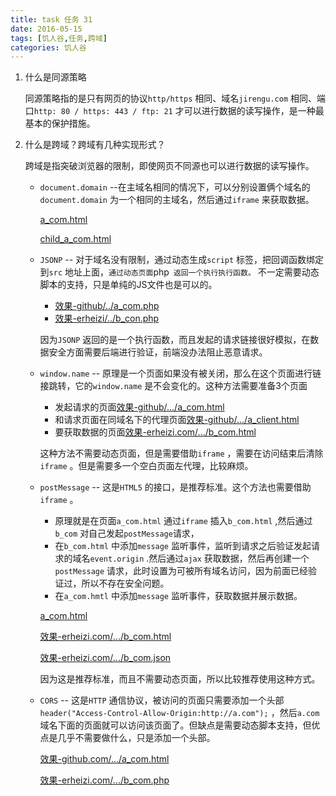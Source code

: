 ```yaml
---
title: task 任务 31
date: 2016-05-15
tags: [饥人谷,任务,跨域]
categories: 饥人谷
---
```


1. 什么是同源策略

   同源策略指的是只有网页的协议`http/https` 相同、域名`jirengu.com` 相同、端口`http: 80 / https: 443 / ftp: 21` 才可以进行数据的读写操作，是一种最基本的保护措施。

2. 什么是跨域？跨域有几种实现形式？

   跨域是指突破浏览器的限制，即使网页不同源也可以进行数据的读写操作。

   - `document.domain` --在主域名相同的情况下，可以分别设置俩个域名的`document.domain` 为一个相同的主域名，然后通过`iframe` 来获取数据。

     [a_com.html](https://github.com/wmsj100/GrowUp/blob/gh-pages/html/jirengu/task31/CORS_NEW/domain/dynamic_domain/a_com.html)

     [child_a_com.html](https://github.com/wmsj100/GrowUp/blob/gh-pages/html/jirengu/task31/CORS_NEW/domain/dynamic_domain/child_a_com.html)

   - `JSONP` -- 对于域名没有限制，通过动态生成`script` 标签，把回调函数绑定到`src` 地址上面，`通过动态页面`php` 返回一个执行执行函数。`
   不一定需要动态脚本的支持，只是单纯的JS文件也是可以的。

     - [效果-github/../a_com.php](http://wmsj100.github.io/GrowUp/html/jirengu/task31/CORS_NEW/JSONP/a_com.html)
     - [效果-erheizi/../b_con.php](http://www.erheizi.com/jirengu/task-31/CORS_NEW/JSONP/b_com.php/)

     因为`JSONP` 返回的是一个执行函数，而且发起的请求链接很好模拟，在数据安全方面需要后端进行验证，前端没办法阻止恶意请求。

   - `window.name` -- 原理是一个页面如果没有被关闭，那么在这个页面进行链接跳转，它的`window.name` 是不会变化的。这种方法需要准备3个页面

     - 发起请求的页面[效果-github/.../a_com.html](http://wmsj100.github.io/GrowUp/html/jirengu/task31/CORS_NEW/window_name/a_com.html)
     - 和请求页面在同域名下的代理页面[效果-github/.../a_client.html](http://wmsj100.github.io/GrowUp/html/jirengu/task31/CORS_NEW/window_name/a_client.html)
     - 要获取数据的页面[效果-erheizi.com/.../b_com.html](http://www.erheizi.com/jirengu/task-31/CORS_NEW/window_name/b_com.html)

     这种方法不需要动态页面，但是需要借助`iframe` ，需要在访问结束后清除`iframe` 。但是需要多一个空白页面左代理，比较麻烦。

   - `postMessage` -- 这是`HTML5` 的接口，是推荐标准。这个方法也需要借助`iframe` 。

     - 原理就是在页面`a_com.html` 通过`iframe` 插入`b_com.html` ,然后通过`b_com` 对自己发起`postMessage`请求，
     - 在`b_com.html` 中添加`message` 监听事件，监听到请求之后验证发起请求的域名`event.origin` .然后通过`ajax` 获取数据，然后再创建一个`postMessage` 请求，此时设置为可被所有域名访问，因为前面已经验证过，所以不存在安全问题。
     - 在`a_com.hmtl` 中添加`message` 监听事件，获取数据并展示数据。

     [a_com.html](http://wmsj100.github.io/GrowUp/html/jirengu/task31/CORS_NEW/postMessage/a_com.html)

     [效果-erheizi.com/.../b_com.html](http://www.erheizi.com/jirengu/task-31/CORS_NEW/postMessage/b_com.html)

     [效果-erheizi.com/.../b_com.json](http://www.erheizi.com/jirengu/task-31/CORS_NEW/postMessage/b_com.json)

     因为这是推荐标准，而且不需要动态页面，所以比较推荐使用这种方式。

   - `CORS` -- 这是`HTTP` 通信协议，被访问的页面只需要添加一个头部`header("Access-Control-Allow-Origin:http://a.com");` ，然后`a.com` 域名下面的页面就可以访问该页面了。但缺点是需要动态脚本支持，但优点是几乎不需要做什么，只是添加一个头部。

     [效果-github.com/.../a_com.html](http://wmsj100.github.io/GrowUp/html/jirengu/task31/CORS_NEW/cors/a_com.html)

     [效果-erheizi.com/.../b_com.php](http://www.erheizi.com/jirengu/task-31/CORS_NEW/cors/b_com.php)

